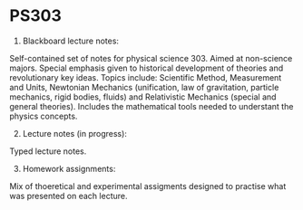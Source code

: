 # PS303

1) Blackboard lecture notes:

Self-contained set of notes for physical science 303. Aimed at non-science majors. Special emphasis given to historical development of theories and revolutionary key ideas. Topics include: Scientific Method, Measurement and Units, Newtonian Mechanics (unification, law of gravitation, particle mechanics, rigid bodies, fluids) and Relativistic Mechanics (special and general theories). Includes the mathematical tools needed to understant the physics concepts.

2) Lecture notes (in progress):

Typed lecture notes.

3) Homework assignments:

Mix of thoeretical and experimental assigments designed to practise what was presented on each lecture.
